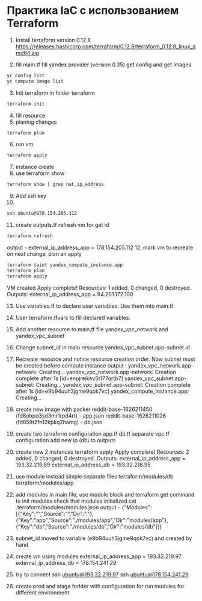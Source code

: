 
# Практика IaC с использованием Terraform

1. Install terraform version 0.12.8
   https://releases.hashicorp.com/terraform/0.12.8/terraform_0.12.8_linux_amd64.zip

2. fill main.tf
fill yandex provider (version 0.35)
get config and get images   
```bash
yc config list  
yc compute image list
```   
3. Init terraform in folder terraform
```bash
terraform init
```
4. fill resource
5. planing changes
```bash
terraform plan
```
6. run vm
```bash
terraform apply
```
7. instance create
8. use terraform show
```bash
terraform show | grep nat_ip_address
```
9. Add ssh key
10. 
```bash
ssh ubuntu@178.154.205.112
```
11. create outputs.tf
refresh vm for get id
```bash
terraform refresh
``` 
output - external_ip_address_app = 178.154.205.112
12. mark vm to recreate on next change, plan an apply
```bash
terraform taint yandex_compute_instance.app
terraform plan
terraform apply
```
VM created
Apply complete! Resources: 1 added, 0 changed, 0 destroyed.
Outputs:
external_ip_address_app = 84.201.172.100

13. Use variables.tf to declare user variables. Use them into main.tf
14. User terraform.tfvars to fill declared variables.

15. Add another resource to main.tf file
    yandex_vpc_network and yandex_vpc_subnet
16. Change subnet_id in main resource
    yandex_vpc_subnet.app-subnet.id
17. Recreate resource and notice resource creation order. 
Now subnet must be created before compute instance
    output :
    yandex_vpc_network.app-network: Creating...
    yandex_vpc_network.app-network: Creation complete after 1s [id=enpjreikev5t177qrtb7]
    yandex_vpc_subnet.app-subnet: Creating...
    yandex_vpc_subnet.app-subnet: Creation complete after 1s [id=e9b94uuh3jgme9qok7vc]
    yandex_compute_instance.app: Creating...
18. create new image with packer
    reddit-base-1626211450  (fd8ohpo3sd3mr1rpd4rt) - app.json
    reddit-base-1626211026 (fd859t2fn12kpkq2hamg) - db.json
    
19. create two terraform configuration
    app.tf
    db.tf
    separate vpc.tf configuration
    add new ip (db) to outputs
    
20. create new 2 instances 
    terraform apply
    Apply complete! Resources: 2 added, 0 changed, 0 destroyed.
Outputs:
external_ip_address_app = 193.32.219.89
external_ip_address_db = 193.32.218.95

21. use module instead simple separate files
terraform/modules/db
terraform/modules/app

22. add modules in main file, use module block and terraform get  command to init modules
check that modules initialized
    cat .terraform/modules/modules.json
    output -
    {"Modules":[{"Key":"","Source":"","Dir":"."},{"Key":"app","Source":"./modules/app","Dir":"modules/app"},
    {"Key":"db","Source":"./modules/db","Dir":"modules/db"}]}
    
23. subnet_id moved to variable (e9b94uuh3jgme9qok7vc) and created by hand
24. create vm using modules
    external_ip_address_app = 193.32.219.97
    external_ip_address_db = 178.154.241.29
    
25. try to connect 
ssh ubuntu@193.32.219.97
ssh ubuntu@178.154.241.29
    
26. create prod and stage forlder with configuration for run modules for different environment



    
